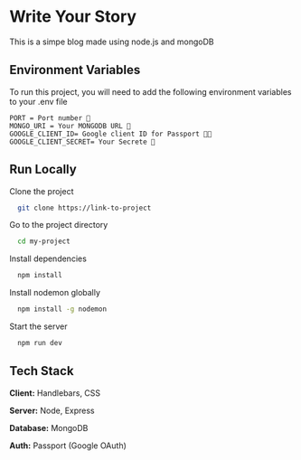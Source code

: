 
# Write Your Story

This is a simpe blog made using node.js and mongoDB


## Environment Variables

To run this project, you will need to add the following environment variables to your .env file

`PORT = Port number 🔢 ` <br/>
`MONGO_URI = Your MONGODB URL 🍃 ` <br/>
`GOOGLE_CLIENT_ID= Google client ID for Passport 👨‍💻` <br/>
`GOOGLE_CLIENT_SECRET= Your Secrete 🔐` <br/>


## Run Locally

Clone the project

```bash
  git clone https://link-to-project
```

Go to the project directory

```bash
  cd my-project
```

Install dependencies

```bash
  npm install
```
Install nodemon globally

```bash
  npm install -g nodemon 
```

Start the server

```bash
  npm run dev
```


## Tech Stack

**Client:** Handlebars, CSS

**Server:** Node, Express

**Database:** MongoDB

**Auth:** Passport (Google OAuth)


